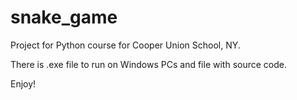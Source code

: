 # snake_game

Project for Python course for Cooper Union School, NY.

There is .exe file to run on Windows PCs and file with source code.

Enjoy!
